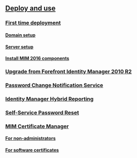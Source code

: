 ## [Deploy and use](journey-deploy-use.md)
### [First time deployment](microsoft-identity-manager-deploy.md)
#### [Domain setup](preparing-domain.md)
#### [Server setup](preparing-corporate-identity-management-server.md)
#### [Install MIM 2016 components](microsoft-identity-manager-2016-install-server-components.md)
### [Upgrade from Forefront Identity Manager 2010 R2](microsoft-identity-manager-2016-upgrade-from-fim-2010-R2.md)
### [Password Change Notification Service](deploying-mim-password-change-notification-service-on-domain-controller.md)
### [Identity Manager Hybrid Reporting](working-with-identity-manager-hybrid-reporting.md)
### [Self-Service Password Reset](working-with-self-service-password-reset.md)
### [MIM Certificate Manager](working-with-mim-certificate-manager.md)
#### [For non-administrators](certificate-manager-for-non-administrators.md)
#### [For software certificates](certificate-manager-for-software-certificates.md)
